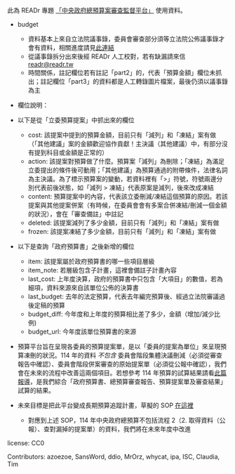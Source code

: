 此為 READr 專題 [「中央政府總預算案審查監督平台」](https://readr.tw/project/3/2025budget/) 使用資料。
* budget
  * 資料基本上來自立法院議事錄，委員會審查部分須等立法院公佈議事錄才會有資料，相關進度請見[此連結](https://docs.google.com/spreadsheets/d/1LTHdDPmihKQlUggj0PzITA44QGlQGgIUSR8D59hWZPI/)
  * 從議事錄拆分出來後經 READr 人工校對，若有缺漏請來信 readr@readr.tw
  * 時間關係，註記欄位若有註記「part2」的，代表「預算金額」欄位未抓出；註記欄位「part3」的資料都是人工轉錄圖片檔案，最後仍須以議事錄為主

 * 欄位說明：
 * 以下是從「立委預算提案」中抓出來的欄位
    * cost: 該提案中提到的預算金額，目前只有「減列」和「凍結」案有做（「其他建議」案的金額歡迎協作貢獻！主決議（其他建議）中，有部分沒有提到科目或金額是正常的）
    * action: 該提案對預算做了什麼。預算案「減列」為刪除；「凍結」為滿足立委提出的條件後可動用；「其他建議」為預算通過的附帶條件，法律名詞為主決議。為了標示預算案的變動，若資料裡有「>」符號，符號兩邊分別代表前後狀態，如「減列 > 凍結」代表原案是減列，後來改成凍結
    * content: 預算提案中的內容，代表該立委刪減/凍結這個預算的原因。若該提案與其他提案併案（有時候，在委員會會有多案合併凍結/刪減一個金額的狀況），會在「審查備註」中註記
    * deleted: 該提案減列了多少金額，目前只有「減列」和「凍結」案有做
    * frozen: 該提案凍結了多少金額，目前只有「減列」和「凍結」案有做
 * 以下是查詢「政府預算書」之後新增的欄位
    * item: 該提案屬於政府預算書的哪一些項目層級
    * item_note: 若層級包含子計畫，這裡會備註子計畫內容
    * last_cost: 上年度決算，政府的預算書中只包含「大項目」的數值，若為細項，資料來源來自該單位公佈的決算書
    * last_budget: 去年的法定預算，代表去年編完預算後、經過立法院審議過後定稿的預算
    * budget_diff: 今年度和上年度的預算相比差了多少，金額（增加/減少比例)
    * budget_url: 今年度該單位預算書的來源

* 預算平台旨在呈現各委員的預算提案單，是以「委員的提案為單位」來呈現預算凍刪的狀況。114 年的資料 *不包含* 委員會階段集體決議刪減（必須從審查報告中確認）、委員會階段併案審查的原始提案單（必須從公報中確認），我們會在未來的流程中改善這兩個項目。若想參考 114 年預算的試算結果請看[此篇報導](https://www.readr.tw/post/3027/)，是我們綜合「政府預算書、總預算審查報告、預算提案單及審查結果」試算的結果。

* 未來目標是把此平台變成長期預算追蹤計畫，草擬的 SOP [在這裡](https://paper.dropbox.com/doc/SOP-Qm0Os92thLhegXJoUIFY3)
  * 對應到上述 SOP，114 年中央政府總預算不包括流程 2（2. 取得資料（公報）、查對漏掉的提案單）的資料，我們將在未來年度中改進

license: CC0

Contributors: azoezoe, SansWord, ddio, MrOrz, whycat, ipa, ISC, Claudia, Tim

